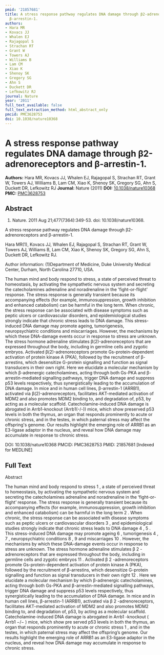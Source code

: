 ```yaml
---
pmid: '21857681'
title: A stress response pathway regulates DNA damage through β2-adrenoreceptors and
  β-arrestin-1.
authors:
- Hara MR
- Kovacs JJ
- Whalen EJ
- Rajagopal S
- Strachan RT
- Grant W
- Towers AJ
- Williams B
- Lam CM
- Xiao K
- Shenoy SK
- Gregory SG
- Ahn S
- Duckett DR
- Lefkowitz RJ
journal: Nature
year: '2011'
full_text_available: false
full_text_extraction_method: html_abstract_only
pmcid: PMC3628753
doi: 10.1038/nature10368
---
```


# A stress response pathway regulates DNA damage through β2-adrenoreceptors and β-arrestin-1.
**Authors:** Hara MR, Kovacs JJ, Whalen EJ, Rajagopal S, Strachan RT, Grant W, Towers AJ, Williams B, Lam CM, Xiao K, Shenoy SK, Gregory SG, Ahn S, Duckett DR, Lefkowitz RJ
**Journal:** Nature (2011)
**DOI:** [10.1038/nature10368](https://doi.org/10.1038/nature10368)
**PMC:** [PMC3628753](https://www.ncbi.nlm.nih.gov/pmc/articles/PMC3628753/)

## Abstract

1. Nature. 2011 Aug 21;477(7364):349-53. doi: 10.1038/nature10368.

A stress response pathway regulates DNA damage through β2-adrenoreceptors and 
β-arrestin-1.

Hara MR(1), Kovacs JJ, Whalen EJ, Rajagopal S, Strachan RT, Grant W, Towers AJ, 
Williams B, Lam CM, Xiao K, Shenoy SK, Gregory SG, Ahn S, Duckett DR, Lefkowitz 
RJ.

Author information:
(1)Department of Medicine, Duke University Medical Center, Durham, North 
Carolina 27710, USA.

The human mind and body respond to stress, a state of perceived threat to 
homeostasis, by activating the sympathetic nervous system and secreting the 
catecholamines adrenaline and noradrenaline in the 'fight-or-flight' response. 
The stress response is generally transient because its accompanying effects (for 
example, immunosuppression, growth inhibition and enhanced catabolism) can be 
harmful in the long term. When chronic, the stress response can be associated 
with disease symptoms such as peptic ulcers or cardiovascular disorders, and 
epidemiological studies strongly indicate that chronic stress leads to DNA 
damage. This stress-induced DNA damage may promote ageing, tumorigenesis, 
neuropsychiatric conditions and miscarriages. However, the mechanisms by which 
these DNA-damage events occur in response to stress are unknown. The stress 
hormone adrenaline stimulates β(2)-adrenoreceptors that are expressed throughout 
the body, including in germline cells and zygotic embryos. Activated 
β(2)-adrenoreceptors promote Gs-protein-dependent activation of protein kinase A 
(PKA), followed by the recruitment of β-arrestins, which desensitize G-protein 
signalling and function as signal transducers in their own right. Here we 
elucidate a molecular mechanism by which β-adrenergic catecholamines, acting 
through both Gs-PKA and β-arrestin-mediated signalling pathways, trigger DNA 
damage and suppress p53 levels respectively, thus synergistically leading to the 
accumulation of DNA damage. In mice and in human cell lines, β-arrestin-1 
(ARRB1), activated via β(2)-adrenoreceptors, facilitates AKT-mediated activation 
of MDM2 and also promotes MDM2 binding to, and degradation of, p53, by acting as 
a molecular scaffold. Catecholamine-induced DNA damage is abrogated in 
Arrb1-knockout (Arrb1(-/-)) mice, which show preserved p53 levels in both the 
thymus, an organ that responds prominently to acute or chronic stress, and in 
the testes, in which paternal stress may affect the offspring's genome. Our 
results highlight the emerging role of ARRB1 as an E3-ligase adaptor in the 
nucleus, and reveal how DNA damage may accumulate in response to chronic stress.

DOI: 10.1038/nature10368
PMCID: PMC3628753
PMID: 21857681 [Indexed for MEDLINE]

## Full Text

Abstract

The human mind and body respond to stress 1 , a state of perceived threat to homeostasis, by activating the sympathetic nervous system and secreting the catecholamines adrenaline and noradrenaline in the ‘fight-or-flight’ response. The stress response is generally transient because its accompanying effects (for example, immunosuppression, growth inhibition and enhanced catabolism) can be harmful in the long term 2 . When chronic, the stress response can be associated with disease symptoms such as peptic ulcers or cardiovascular disorders 3 , and epidemiological studies strongly indicate that chronic stress leads to DNA damage 4 , 5 . This stress-induced DNA damage may promote ageing 6 , tumorigenesis 4 , 7 , neuropsychiatric conditions 8 , 9 and miscarriages 10 . However, the mechanisms by which these DNA-damage events occur in response to stress are unknown. The stress hormone adrenaline stimulates β 2 -adrenoreceptors that are expressed throughout the body, including in germline cells and zygotic embryos 11 . Activated β 2 -adrenoreceptors promote Gs-protein-dependent activation of protein kinase A (PKA), followed by the recruitment of β-arrestins, which desensitize G-protein signalling and function as signal transducers in their own right 12 . Here we elucidate a molecular mechanism by which β-adrenergic catecholamines, acting through both Gs-PKA and β-arrestin-mediated signalling pathways, trigger DNA damage and suppress p53 levels respectively, thus synergistically leading to the accumulation of DNA damage. In mice and in human cell lines, β-arrestin-1 (ARRB1), activated via β 2 -adrenoreceptors, facilitates AKT-mediated activation of MDM2 and also promotes MDM2 binding to, and degradation of, p53, by acting as a molecular scaffold. Catecholamine-induced DNA damage is abrogated in Arrb1 -knockout ( Arrb1 −/− ) mice, which show pre served p53 levels in both the thymus, an organ that responds prominently to acute or chronic stress 1 , and in the testes, in which paternal stress may affect the offspring’s genome. Our results highlight the emerging role of ARRB1 as an E3-ligase adaptor in the nucleus, and reveal how DNA damage may accumulate in response to chronic stress.
